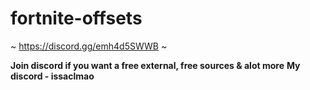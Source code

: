 # fortnite-offsets

~ https://discord.gg/emh4d5SWWB ~

**Join discord if you want a free external, free sources & alot more**
**My discord - issaclmao**
